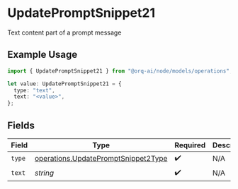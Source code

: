 # UpdatePromptSnippet21

Text content part of a prompt message

## Example Usage

```typescript
import { UpdatePromptSnippet21 } from "@orq-ai/node/models/operations";

let value: UpdatePromptSnippet21 = {
  type: "text",
  text: "<value>",
};
```

## Fields

| Field                                                                                      | Type                                                                                       | Required                                                                                   | Description                                                                                |
| ------------------------------------------------------------------------------------------ | ------------------------------------------------------------------------------------------ | ------------------------------------------------------------------------------------------ | ------------------------------------------------------------------------------------------ |
| `type`                                                                                     | [operations.UpdatePromptSnippet2Type](../../models/operations/updatepromptsnippet2type.md) | :heavy_check_mark:                                                                         | N/A                                                                                        |
| `text`                                                                                     | *string*                                                                                   | :heavy_check_mark:                                                                         | N/A                                                                                        |